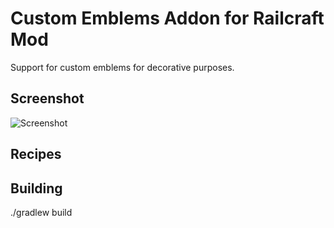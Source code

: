 Custom Emblems Addon for Railcraft Mod
======================================

Support for custom emblems for decorative purposes.


Screenshot
----------

![Screenshot](images/example_screenshot.png?raw=true)

Recipes
-------

Building
--------

./gradlew build

